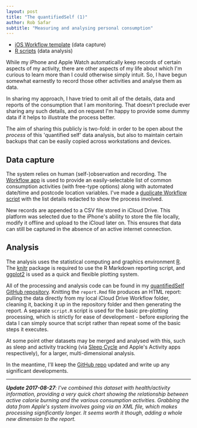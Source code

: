 ```yaml
---
layout: post
title: "The quantifiedSelf (1)"
author: Rob Safar
subtitle: "Measuring and analysing personal consumption"
---
```


- [iOS Workflow template](https://workflow.is/workflows/3f6cb0a1052d4bdd88e9bb151f82f4c4) (data capture)
- [R scripts](https://github.com/robSafar/quantifiedSelf) (data analysis)

While my iPhone and Apple Watch automatically keep records of certain aspects of my activity, there are other aspects of my life about which I'm curious to learn more than I could otherwise simply intuit. So, I have begun somewhat earnestly to record those other activities and analyse them as data.

In sharing my approach, I have tried to omit all of the details, data and reports of the consumption that I am monitoring. That doesn't preclude ever sharing any such details, and on request I'm happy to provide some dummy data if it helps to illustrate the process better.

The aim of sharing this publicly is two-fold: in order to be open about the *process* of this 'quantified self' data analysis, but also to maintain certain backups that can be easily copied across workstations and devices.

## Data capture

The system relies on human (self-)observation and recording. The [Workflow app](https://itunes.apple.com/us/app/workflow-powerful-automation-made-simple/id915249334) is used to provide an easily-selectable list of common consumption activities (with free-type options) along with automated date/time and postcode location variables. I've made a [duplicate Workflow script](https://workflow.is/workflows/3f6cb0a1052d4bdd88e9bb151f82f4c4) with the list details redacted to show the process involved.

New records are appended to a CSV file stored in iCloud Drive. This platform was selected due to the iPhone's ability to store the file locally, modify it offline and upload to the iCloud later on. This ensures that data can still be captured in the absence of an active internet connection.

## Analysis

The analysis uses the statistical computing and graphics environment [R](https://cran.r-project.org). The [knitr](https://cran.r-project.org/web/packages/knitr/index.html) package is required to use the R Markdown reporting script, and [ggplot2](https://cran.r-project.org/web/packages/ggplot2/index.html) is used as a quick and flexible plotting system.

All of the processing and analysis code can be found in my [quantifiedSelf GitHub repository](https://github.com/robSafar/quantifiedSelf). Knitting the `report.Rmd` file produces an HTML report: pulling the data directly from my local iCloud Drive Workflow folder, cleaning it, backing it up in the repository folder and then generating the report. A separate `script.R` script is used for the basic pre-plotting processing, which is strictly for ease of development - before exploring the data I can simply source that script rather than repeat some of the basic steps it executes.

At some point other datasets may be merged and analysed with this, such as sleep and activity tracking (via [Sleep Cycle](https://itunes.apple.com/gb/app/sleep-cycle-alarm-clock/id320606217) and Apple's Activity apps respectively), for a larger, multi-dimensional analysis.

In the meantime, I'll keep the [GitHub repo](https://github.com/robSafar/quantifiedSelf) updated and write up any significant developments.

* * *

***Update 2017-08-27**: I've combined this dataset with health/activity information, providing a very quick chart showing the relationship between active calorie burning and the various consumption activities. Grabbing the data from Apple's system involves going via an XML file, which makes processing significantly longer. It seems worth it though, adding a whole new dimension to the report.*
